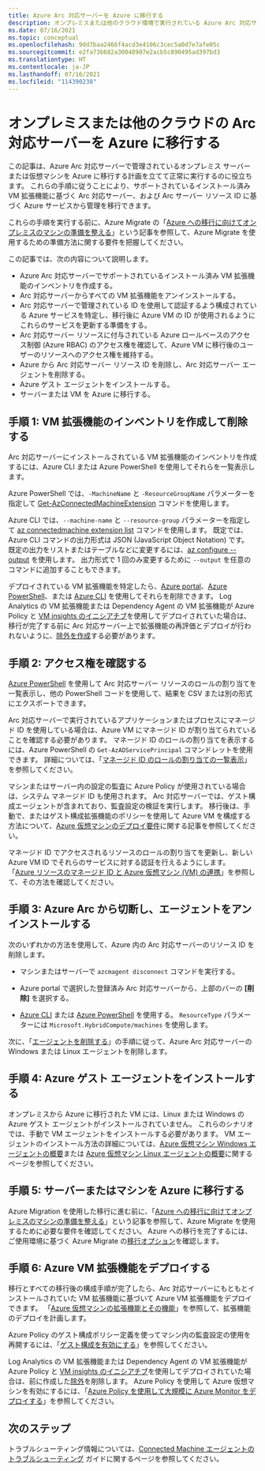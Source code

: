 ```yaml
---
title: Azure Arc 対応サーバーを Azure に移行する
description: オンプレミスまたは他のクラウド環境で実行されている Azure Arc 対応サーバーを Azure に移行する方法について説明します。
ms.date: 07/16/2021
ms.topic: conceptual
ms.openlocfilehash: 9dd7baa2466f4acd3e4106c3cec5a0d7e7afe05c
ms.sourcegitcommit: e2fa73b682a30048907e2acb5c890495ad397bd3
ms.translationtype: HT
ms.contentlocale: ja-JP
ms.lasthandoff: 07/16/2021
ms.locfileid: "114390238"
---
```

# <a name="migrate-your-on-premises-or-other-cloud-arc-enabled-server-to-azure"></a>オンプレミスまたは他のクラウドの Arc 対応サーバーを Azure に移行する

この記事は、Azure Arc 対応サーバーで管理されているオンプレミス サーバーまたは仮想マシンを Azure に移行する計画を立てて正常に実行するのに役立ちます。 これらの手順に従うことにより、サポートされているインストール済み VM 拡張機能に基づく Arc 対応サーバー、および Arc サーバー リソース ID に基づく Azure サービスから管理を移行できます。

これらの手順を実行する前に、Azure Migrate の「[Azure への移行に向けてオンプレミスのマシンの準備を整える](../../migrate/prepare-for-migration.md)」という記事を参照して、Azure Migrate を使用するための準備方法に関する要件を把握してください。

この記事では、次の内容について説明します。

* Azure Arc 対応サーバーでサポートされているインストール済み VM 拡張機能のインベントリを作成する。
* Arc 対応サーバーからすべての VM 拡張機能をアンインストールする。
* Arc 対応サーバーで管理されている ID を使用して認証するよう構成されている Azure サービスを特定し、移行後に Azure VM の ID が使用されるようにこれらのサービスを更新する準備をする。
* Arc 対応サーバー リソースに付与されている Azure ロールベースのアクセス制御 (Azure RBAC) のアクセス権を確認して、Azure VM に移行後のユーザーのリソースへのアクセス権を維持する。 
* Azure から Arc 対応サーバー リソース ID を削除し、Arc 対応サーバー エージェントを削除する。
* Azure ゲスト エージェントをインストールする。
* サーバーまたは VM を Azure に移行する。

## <a name="step-1-inventory-and-remove-vm-extensions"></a>手順 1: VM 拡張機能のインベントリを作成して削除する

Arc 対応サーバーにインストールされている VM 拡張機能のインベントリを作成するには、Azure CLI または Azure PowerShell を使用してそれらを一覧表示します。

Azure PowerShell では、`-MachineName` と `-ResourceGroupName` パラメーターを指定して [Get-AzConnectedMachineExtension](/powershell/module/az.connectedmachine/get-azconnectedmachineextension) コマンドを使用します。

Azure CLI では、`--machine-name` と `--resource-group` パラメーターを指定して [az connectedmachine extension list](/cli/azure/ext/connectedmachine/connectedmachine/extension#ext_connectedmachine_az_connectedmachine_extension_list) コマンドを使用します。 既定では、Azure CLI コマンドの出力形式は JSON (JavaScript Object Notation) です。 既定の出力をリストまたはテーブルなどに変更するには、[az configure --output](/cli/azure/reference-index) を使用します。 出力形式で 1 回のみ変更するために `--output` を任意のコマンドに追加することもできます。

デプロイされている VM 拡張機能を特定したら、[Azure portal](manage-vm-extensions-portal.md)、[Azure PowerShell](manage-vm-extensions-powershell.md)、または [Azure CLI](manage-vm-extensions-cli.md) を使用してそれらを削除できます。 Log Analytics の VM 拡張機能または Dependency Agent の VM 拡張機能が Azure Policy と [VM insights のイニシアチブ](../../azure-monitor/vm/vminsights-enable-policy.md)を使用してデプロイされていた場合は、移行が完了する前に Arc 対応サーバー上で拡張機能の再評価とデプロイが行われないように、[除外を作成](../../governance/policy/tutorials/create-and-manage.md#remove-a-non-compliant-or-denied-resource-from-the-scope-with-an-exclusion)する必要があります。

## <a name="step-2-review-access-rights"></a>手順 2: アクセス権を確認する 

[Azure PowerShell](../../role-based-access-control/role-assignments-list-powershell.md#list-role-assignments-for-a-resource) を使用して Arc 対応サーバー リソースのロールの割り当てを一覧表示し、他の PowerShell コードを使用して、結果を CSV または別の形式にエクスポートできます。 

Arc 対応サーバーで実行されているアプリケーションまたはプロセスにマネージド ID を使用している場合は、Azure VM にマネージド ID が割り当てられていることを確認する必要があります。 マネージド ID のロールの割り当てを表示するには、Azure PowerShell の `Get-AzADServicePrincipal` コマンドレットを使用できます。 詳細については、「[マネージド ID のロールの割り当ての一覧表示](../../role-based-access-control/role-assignments-list-powershell.md#list-role-assignments-for-a-managed-identity)」を参照してください。 

マシンまたはサーバー内の設定の監査に Azure Policy が使用されている場合は、システム マネージド ID も使用されます。 Arc 対応サーバーでは、ゲスト構成エージェントが含まれており、監査設定の検証を実行します。 移行後は、手動で、またはゲスト構成拡張機能のポリシーを使用して Azure VM を構成する方法について、[Azure 仮想マシンのデプロイ要件](../../governance/policy/concepts/guest-configuration.md#deploy-requirements-for-azure-virtual-machines)に関する記事を参照してください。

マネージド ID でアクセスされるリソースのロールの割り当てを更新し、新しい Azure VM ID でそれらのサービスに対する認証を行えるようにします。 「[Azure リソースのマネージド ID と Azure 仮想マシン (VM) の連携](../../active-directory/managed-identities-azure-resources/how-managed-identities-work-vm.md)」を参照して、その方法を確認してください。

## <a name="step-3-disconnect-from-azure-arc-and-uninstall-agent"></a>手順 3: Azure Arc から切断し、エージェントをアンインストールする

次のいずれかの方法を使用して、Azure 内の Arc 対応サーバーのリソース ID を削除します。

   * マシンまたはサーバーで `azcmagent disconnect` コマンドを実行する。

   * Azure portal で選択した登録済み Arc 対応サーバーから、上部のバーの **[削除]** を選択する。

   * [Azure CLI](../../azure-resource-manager/management/delete-resource-group.md?tabs=azure-cli#delete-resource) または [Azure PowerShell](../../azure-resource-manager/management/delete-resource-group.md?tabs=azure-powershell#delete-resource) を使用する。 `ResourceType` パラメーターには `Microsoft.HybridCompute/machines` を使用します。

次に、「[エージェントを削除する](manage-agent.md#remove-the-agent)」の手順に従って、Azure Arc 対応サーバーの Windows または Linux エージェントを削除します。

## <a name="step-4-install-the-azure-guest-agent"></a>手順 4: Azure ゲスト エージェントをインストールする

オンプレミスから Azure に移行された VM には、Linux または Windows の Azure ゲスト エージェントがインストールされていません。 これらのシナリオでは、手動で VM エージェントをインストールする必要があります。 VM エージェントのインストール方法の詳細については、[Azure 仮想マシン Windows エージェントの概要](../../virtual-machines/extensions/agent-windows.md)または [Azure 仮想マシン Linux エージェントの概要](../../virtual-machines/extensions/agent-linux.md)に関するページを参照してください。

## <a name="step-5-migrate-server-or-machine-to-azure"></a>手順 5: サーバーまたはマシンを Azure に移行する

Azure Migration を使用した移行に進む前に、「[Azure への移行に向けてオンプレミスのマシンの準備を整える](../../migrate/prepare-for-migration.md)」という記事を参照して、Azure Migrate を使用するために必要な要件を確認してください。 Azure への移行を完了するには、ご使用環境に基づく Azure Migrate の[移行オプション](../../migrate/prepare-for-migration.md#next-steps)を確認します。

## <a name="step-6-deploy-azure-vm-extensions"></a>手順 6: Azure VM 拡張機能をデプロイする

移行とすべての移行後の構成手順が完了したら、Arc 対応サーバーにもともとインストールされていた VM 拡張機能に基づいて Azure VM 拡張機能をデプロイできます。 「[Azure 仮想マシンの拡張機能とその機能](../../virtual-machines/extensions/overview.md)」を参照して、拡張機能のデプロイを計画します。 

Azure Policy のゲスト構成ポリシー定義を使ってマシン内の監査設定の使用を再開するには、「[ゲスト構成を有効にする](../../governance/policy/concepts/guest-configuration.md#enable-guest-configuration)」を参照してください。

Log Analytics の VM 拡張機能または Dependency Agent の VM 拡張機能が Azure Policy と [VM insights のイニシアチブ](../../azure-monitor/vm/vminsights-enable-policy.md)を使用してデプロイされていた場合は、前に作成した[除外](../../governance/policy/tutorials/create-and-manage.md#remove-a-non-compliant-or-denied-resource-from-the-scope-with-an-exclusion)を削除します。 Azure Policy を使用して Azure 仮想マシンを有効にするには、「[Azure Policy を使用して大規模に Azure Monitor をデプロイする](../../azure-monitor/deploy-scale.md#vm-insights)」を参照してください。 

## <a name="next-steps"></a>次のステップ

トラブルシューティング情報については、[Connected Machine エージェントのトラブルシューティング](troubleshoot-agent-onboard.md) ガイドに関するページを参照してください。